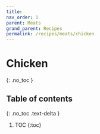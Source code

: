 ```yaml
---
title: 
nav_order: 1
parent: Meats
grand_parent: Recipes
permalink: /recipes/meats/chicken
---
```


# Chicken
{: .no_toc }

## Table of contents
{: .no_toc .text-delta }

1. TOC
{:toc}
